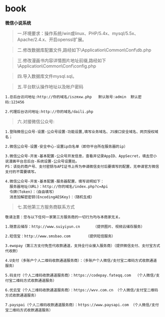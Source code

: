 # book
**微信小说系统**
> 一.环境要求：操作系统/win或linux、PHP/5.4x、mysql/5.5x、Apache/2.4.x、开启openssl扩展。

> 二.修改数据库配置文件,路经如下\Application\Common\Conf\db.php

> 三.修改漫画书内容详情图片地址前缀,路经如下\Application\Common\Conf\config.php

> 四.导入数据库文件mysql.sql。

> 五.平台默认操作地址以及帐户密码
```text
1.总后台访问地址:http://你的域名/iszmxw.php   默认账号:admin  默认密码:123456

2.代理后台访问地址:http://你的域名/daili.php
```
> 六.对接微信公众号:
```text
1.登陆微信公众号-设置-公众号设置-功能设置,填写业务域名、JS接口安全域名、网页授权域名；

2.微信公众号-设置-安全中心-设置ip白名单（即你平台所在服务器的ip）

3.微信公众号-开发-基本配置-公众号开发信息，查看并记录AppID、AppSecret，填去您小说漫画平台总后台-系统设置-公众号设置处。
PS：该处的商户号、支付密钥与API证书上传为申请微信支付后要填写的配置，无申请官方微信支付的不需要填写。

4.微信公众号-开发-基本配置-服务器配置，填写说明如下：
  服务器地址(URL)：http://你的域名/index.php?c=Api
  令牌(Token)：（自由填写）
  消息加解密密钥(EncodingAESKey)：（随机生成）
```
>七.其他第三方服务商联系方式
```text
敬请注意：您与以下任何一家第三方服务商的一切行为均与本商家无关。

1.随意云储存：http://www.suiyiyun.cn      （提供图片、视频云储存服务）

2.短信宝：http://www.smsbao.com       （提供短信服务）

3.ewopay（第三方支付免签代收款通道，支持全行业接入服务商）（提供微信支付、支付宝方式代收款）

4.U支付（多账户个人二维码收款通道服务商）：（多账户个人微信/支付宝二维码方式收款通道服务）

5.码支付（个人二维码收款通道服务商）：https://codepay.fateqq.com  （个人微信/支付宝二维码方式收款通道服务）

6.优云宝（个人二维码收款通道服务商）：https://wvv.com.cn （个人微信/支付宝二维码方式收款通道服务）

7.payspai（个人二维码收款通道服务商）：https://www.paysapi.com （个人微信/支付宝二维码方式收款通道服务）
```

